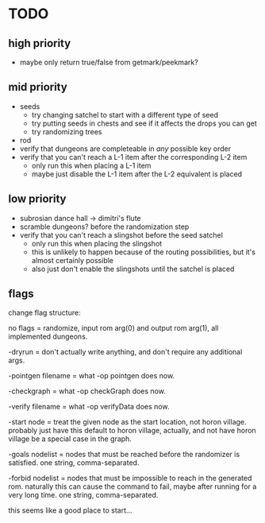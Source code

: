 # TODO

## high priority

- maybe only return true/false from getmark/peekmark?

## mid priority

- seeds
	- try changing satchel to start with a different type of seed
	- try putting seeds in chests and see if it affects the drops you can get
	- try randomizing trees
- rod
- verify that dungeons are completeable in *any* possible key order
- verify that you can't reach a L-1 item after the corresponding L-2 item
	- only run this when placing a L-1 item
	- maybe just disable the L-1 item after the L-2 equivalent is placed

## low priority

- subrosian dance hall -> dimitri's flute
- scramble dungeons? before the randomization step
- verify that you can't reach a slingshot before the seed satchel
	- only run this when placing the slingshot
	- this is unlikely to happen because of the routing possibilities, but it's
	  almost certainly possible
	- also just don't enable the slingshots until the satchel is placed

## flags

change flag structure:

no flags = randomize, input rom arg(0) and output rom arg(1), all implemented
dungeons.

-dryrun = don't actually write anything, and don't require any additional args.

-pointgen filename = what -op pointgen does now.

-checkgraph = what -op checkGraph does now.

-verify filename = what -op verifyData does now.

-start node = treat the given node as the start location, not horon village.
probably just have this default to horon village, actually, and not have horon
village be a special case in the graph.

-goals nodelist = nodes that must be reached before the randomizer is
satisfied. one string, comma-separated.

-forbid nodelist = nodes that must be impossible to reach in the generated rom.
naturally this can cause the command to fail, maybe after running for a very
long time. one string, comma-separated.

this seems like a good place to start…
